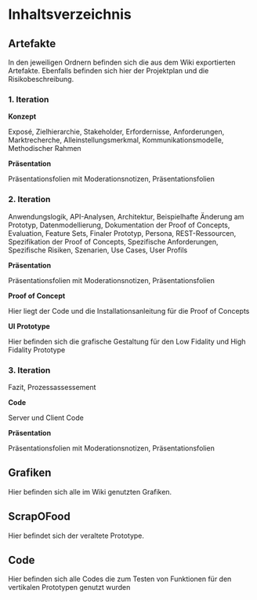 # **Inhaltsverzeichnis**

## Artefakte
In den jeweiligen Ordnern befinden sich die aus dem Wiki exportierten Artefakte.
Ebenfalls befinden sich hier der Projektplan und die Risikobeschreibung.

### 1. Iteration

**Konzept**

Exposé, Zielhierarchie, Stakeholder, Erfordernisse, Anforderungen, Marktrecherche, Alleinstellungsmerkmal, Kommunikationsmodelle, Methodischer Rahmen

**Präsentation**

Präsentationsfolien mit Moderationsnotizen, Präsentationsfolien

### 2. Iteration

Anwendungslogik, API-Analysen, Architektur, Beispielhafte Änderung am Prototyp, Datenmodellierung, Dokumentation der Proof of Concepts, Evaluation, Feature Sets, Finaler Prototyp, Persona, REST-Ressourcen, Spezifikation der Proof of Concepts, Spezifische Anforderungen, Spezifische Risiken, Szenarien, Use Cases, User Profils

**Präsentation**

Präsentationsfolien mit Moderationsnotizen, Präsentationsfolien

**Proof of Concept**

Hier liegt der Code und die Installationsanleitung für die Proof of Concepts

**UI Prototype**

Hier befinden sich die grafische Gestaltung für den Low Fidality und High Fidality Prototype

### 3. Iteration

Fazit, Prozessassessement

**Code**

Server und Client Code

**Präsentation**

Präsentationsfolien mit Moderationsnotizen, Präsentationsfolien

## Grafiken
Hier befinden sich alle im Wiki genutzten Grafiken.

## ScrapOFood
Hier befindet sich der veraltete Prototype.

## Code
Hier befinden sich alle Codes die zum Testen von Funktionen für den vertikalen Prototypen genutzt wurden
